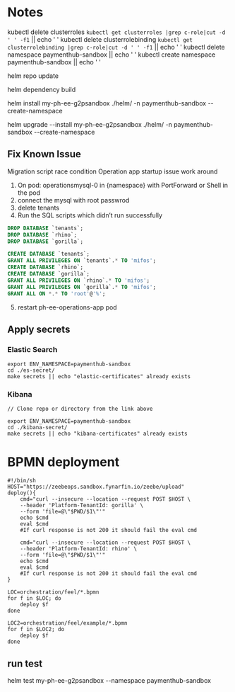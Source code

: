 # Notes

kubectl delete clusterroles `kubectl get clusterroles |grep c-role|cut -d ' ' -f1` || echo ' '
kubectl delete clusterrolebinding `kubectl get clusterrolebinding |grep c-role|cut -d ' ' -f1` || echo ' '
kubectl delete namespace paymenthub-sandbox || echo ' '
kubectl create namespace paymenthub-sandbox || echo ' '

helm repo update

helm dependency build

helm install my-ph-ee-g2psandbox  ./helm/ -n paymenthub-sandbox --create-namespace



helm upgrade --install my-ph-ee-g2psandbox  ./helm/ -n paymenthub-sandbox --create-namespace


## Fix Known Issue
Migration script race condition Operation app startup issue work around

1. On pod: operationsmysql-0 in {namespace} with PortForward or Shell in the pod
2. connect the mysql with root passwrod
3. delete tenants
4. Run the SQL scripts which didn’t run successfully

```sql
DROP DATABASE `tenants`;
DROP DATABASE `rhino`;
DROP DATABASE `gorilla`;

CREATE DATABASE `tenants`;
GRANT ALL PRIVILEGES ON `tenants`.* TO 'mifos';
CREATE DATABASE `rhino`;
CREATE DATABASE `gorilla`;
GRANT ALL PRIVILEGES ON `rhino`.* TO 'mifos';
GRANT ALL PRIVILEGES ON `gorilla`.* TO 'mifos';
GRANT ALL ON *.* TO 'root'@'%';
```

5. restart ph-ee-operations-app pod


## Apply secrets

### Elastic Search
```
export ENV_NAMESPACE=paymenthub-sandbox
cd ./es-secret/
make secrets || echo "elastic-certificates" already exists
```
### Kibana
```
// Clone repo or directory from the link above

export ENV_NAMESPACE=paymenthub-sandbox
cd ./kibana-secret/
make secrets || echo "kibana-certificates" already exists
```


# BPMN deployment

```shell
#!/bin/sh
HOST="https://zeebeops.sandbox.fynarfin.io/zeebe/upload"
deploy(){
    cmd="curl --insecure --location --request POST $HOST \
    --header 'Platform-TenantId: gorilla' \
    --form 'file=@\"$PWD/$1\"'"
    echo $cmd
    eval $cmd 
    #If curl response is not 200 it should fail the eval cmd
    
    cmd="curl --insecure --location --request POST $HOST \
    --header 'Platform-TenantId: rhino' \
    --form 'file=@\"$PWD/$1\"'"
    echo $cmd
    eval $cmd
    #If curl response is not 200 it should fail the eval cmd
}

LOC=orchestration/feel/*.bpmn
for f in $LOC; do
    deploy $f
done

LOC2=orchestration/feel/example/*.bpmn
for f in $LOC2; do
    deploy $f
done
```

## run test

helm test my-ph-ee-g2psandbox --namespace paymenthub-sandbox
